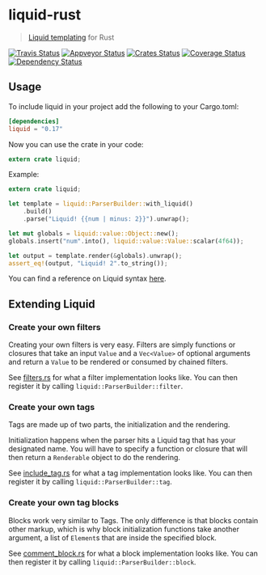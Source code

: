 liquid-rust
===========

> [Liquid templating](http://liquidmarkup.org/) for Rust

[![Travis Status](https://travis-ci.org/cobalt-org/liquid-rust.svg?branch=master)](https://travis-ci.org/cobalt-org/liquid-rust)
[![Appveyor Status](https://ci.appveyor.com/api/projects/status/n1nqaitd5uja8tsi/branch/master?svg=true)](https://ci.appveyor.com/project/johannhof/liquid-rust/branch/master)
[![Crates Status](https://img.shields.io/crates/v/liquid.svg)](https://crates.io/crates/liquid)
[![Coverage Status](https://coveralls.io/repos/github/cobalt-org/liquid-rust/badge.svg?branch=master)](https://coveralls.io/github/cobalt-org/liquid-rust?branch=master)
[![Dependency Status](https://dependencyci.com/github/cobalt-org/liquid-rust/badge)](https://dependencyci.com/github/cobalt-org/liquid-rust)

Usage
----------

To include liquid in your project add the following to your Cargo.toml:

```toml
[dependencies]
liquid = "0.17"
```

Now you can use the crate in your code:

```rust
extern crate liquid;
```

Example:

```rust
extern crate liquid;

let template = liquid::ParserBuilder::with_liquid()
    .build()
    .parse("Liquid! {{num | minus: 2}}").unwrap();

let mut globals = liquid::value::Object::new();
globals.insert("num".into(), liquid::value::Value::scalar(4f64));

let output = template.render(&globals).unwrap();
assert_eq!(output, "Liquid! 2".to_string());
```

You can find a reference on Liquid syntax [here](https://github.com/Shopify/liquid/wiki/Liquid-for-Designers).

Extending Liquid
--------

### Create your own filters

Creating your own filters is very easy. Filters are simply functions or
closures that take an input `Value` and a `Vec<Value>` of optional arguments
and return a `Value` to be rendered or consumed by chained filters.

See
[filters.rs](https://github.com/cobalt-org/liquid-rust/blob/master/src/filters.rs)
for what a filter implementation looks like.  You can then register it by
calling `liquid::ParserBuilder::filter`.

### Create your own tags

Tags are made up of two parts, the initialization and the rendering.

Initialization happens when the parser hits a Liquid tag that has your
designated name. You will have to specify a function or closure that will
then return a `Renderable` object to do the rendering.

See
[include_tag.rs](https://github.com/cobalt-org/liquid-rust/blob/master/src/tags/include_tag.rs)
for what a tag implementation looks like.  You can then register it by calling `liquid::ParserBuilder::tag`.

### Create your own tag blocks

Blocks work very similar to Tags. The only difference is that blocks contain other
markup, which is why block initialization functions take another argument, a list
of `Element`s that are inside the specified block.

See
[comment_block.rs](https://github.com/cobalt-org/liquid-rust/blob/master/src/tags/comment_block.rs)
for what a block implementation looks like.  You can then register it by
calling `liquid::ParserBuilder::block`.

